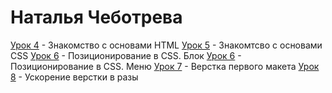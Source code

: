 # Наталья Чеботрева
[Урок 4](https://modernwebdev.github.io/lesson_4/) - Знакомство с основами HTML
[Урок 5](https://modernwebdev.github.io/lesson_5/) - Знакомтсво с основами CSS
[Урок 6](https://modernwebdev.github.io/lesson_6/block/) - Позиционирование в СSS. Блок
[Урок 6](https://modernwebdev.github.io/lesson_6/menu/) - Позиционирование в СSS. Меню
[Урок 7](https://modernwebdev.github.io/lesson_7/src/) - Верстка первого макета
[Урок 8](https://modernwebdev.github.io/lesson_8/project/src/) - Ускорение верстки в разы
